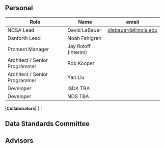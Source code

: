 ## Personel

| Role | Name | email|
|---|---|----|
| NCSA Lead | David LeBauer | dlebauer@illinois.edu|
| Danforth Lead | Noah Fahlgren | | 
| Promect Manager | Jay Roloff (interim) | |
| Architect / Senior Programmer | Rob Kooper | |
| Architect / Senior Programmer |  Yan Liu | |
| Developer  | ISDA TBA | |
| Developer  | NDS TBA | |

|**Collaborators**| | |


## Data Standards Committee

## Advisors

